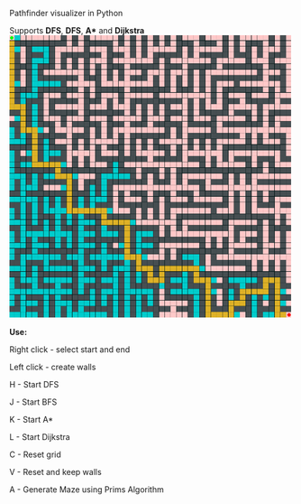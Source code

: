Pathfinder visualizer in Python

Supports <b>DFS</b>, <b>DFS</b>, <b>A*</b> and <b>Dijkstra</b>
<img src="https://github.com/andrazvrecko/pathFinder/blob/master/demoImg.png" width="500" height="500" />


<b>Use:</b>

  Right click - select start and end
  
  Left click - create walls
  
  H - Start DFS
  
  J - Start BFS
  
  K - Start A*
  
  L - Start Dijkstra
  
  C - Reset grid
  
  V - Reset and keep walls
  
  A - Generate Maze using Prims Algorithm
